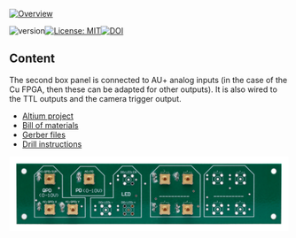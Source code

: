 <a href="https://mufpga.github.io/"><img src="https://raw.githubusercontent.com/mufpga/mufpga.github.io/main/img/logo_title.png" alt="Overview"/>

</a>


![version](https://img.shields.io/badge/version-3.1.1-blue)[![License: MIT](https://img.shields.io/badge/License-MIT-blue.svg)](https://opensource.org/licenses/MIT)[![DOI](https://zenodo.org/badge/410023495.svg)](https://zenodo.org/badge/latestdoi/410023495)


## Content

The second box panel is connected to AU+ analog inputs (in the case of the Cu FPGA, then these can be adapted for other outputs). It is also wired to the TTL outputs and the camera trigger output.

- [Altium project](Altium_project)
- [Bill of materials](BOM)
- [Gerber files](Gerber)
- [Drill instructions](NC_Drill)


![Box panel 2](Box_panel_2_soldered.jpg)
